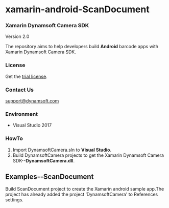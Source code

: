 # xamarin-android-ScanDocument

### Xamarin Dynamsoft Camera SDK
Version 2.0

The repository aims to help developers build **Android** barcode apps with Xamarin Dynamsoft Camera SDK.

### License
Get the [trial license](https://www.dynamsoft.com/CustomerPortal/Portal/Triallicense.aspx).

### Contact Us
<support@dynamsoft.com>

### Environment
* Visual Studio 2017

### HowTo
1. Import DynamsoftCamera.sln to **Visual Studio**.
2. Build DynamsoftCamera projects to get the Xamarin Dynamsoft Camera SDK--**DynamsoftCamera.dll**.

## Examples--ScanDocument
   Build ScanDocument project to create the Xamarin android sample app.The project has already added the project ‘DynamsoftCamera' to References settings. 
